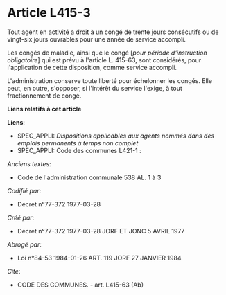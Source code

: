 # Article L415-3

Tout agent en activité a droit à un congé de trente jours consécutifs ou de vingt-six jours ouvrables pour une année de
service accompli.

Les congés de maladie, ainsi que le congé [*pour période d'instruction obligatoire*] qui est prévu à l'article L. 415-63,
sont considérés, pour l'application de cette disposition, comme service accompli.

L'administration conserve toute liberté pour échelonner les congés. Elle peut, en outre, s'opposer, si l'intérêt du service
l'exige, à tout fractionnement de congé.

**Liens relatifs à cet article**

**Liens**:

  - SPEC_APPLI: *Dispositions applicables aux agents nommés dans des emplois permanents à temps non complet*
  - SPEC_APPLI: Code des communes L421-1 :

_Anciens textes_:

  - Code de l'administration communale 538 AL. 1 à 3

_Codifié par_:

  - Décret n°77-372 1977-03-28

_Créé par_:

  - Décret n°77-372 1977-03-28 JORF ET JONC 5 AVRIL 1977

_Abrogé par_:

  - Loi n°84-53 1984-01-26 ART. 119 JORF 27 JANVIER 1984

_Cite_:

  - CODE DES COMMUNES. - art. L415-63 (Ab)
